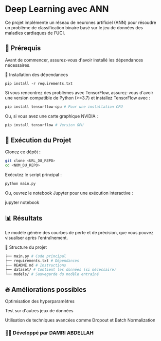# Deep Learning avec ANN

Ce projet implémente un réseau de neurones artificiel (ANN) pour résoudre un problème de classification binaire basé sur le jeu de données des maladies cardiaques de l'UCI.

## 📌 Prérequis

Avant de commencer, assurez-vous d'avoir installé les dépendances nécessaires.

🔧 Installation des dépendances

```
pip install -r requirements.txt
```

Si vous rencontrez des problèmes avec TensorFlow, assurez-vous d'avoir une version compatible de Python (>=3.7) et installez TensorFlow avec :

```bash
pip install tensorflow-cpu # Pour une installation CPU
```

Ou, si vous avez une carte graphique NVIDIA :

```bash
pip install tensorflow # Version GPU
```

## 🚀 Exécution du Projet

Clonez ce dépôt :

```bash
git clone <URL_DU_REPO>
cd <NOM_DU_REPO>
```

Exécutez le script principal :

```bash
python main.py
```

Ou, ouvrez le notebook Jupyter pour une exécution interactive :

jupyter notebook

## 📊 Résultats

Le modèle génère des courbes de perte et de précision, que vous pouvez visualiser après l'entraînement.

📄 Structure du projet

```bash
├── main.py # Code principal
├── requirements.txt # Dépendances
├── README.md # Instructions
├── dataset/ # Contient les données (si nécessaire)
└── models/ # Sauvegarde du modèle entraîné
```

## 🔥 Améliorations possibles

Optimisation des hyperparamètres

Test sur d'autres jeux de données

Utilisation de techniques avancées comme Dropout et Batch Normalization

### 👨‍💻 Développé par DAMRI ABDELLAH
